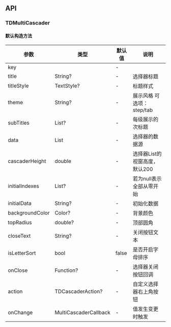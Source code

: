 ## API
### TDMultiCascader
#### 默认构造方法

| 参数 | 类型 | 默认值 | 说明 |
| --- | --- | --- | --- |
| key |  | - |  |
| title | String? | - | 选择器标题 |
| titleStyle | TextStyle? | - | 标题样式 |
| theme | String? | - | 展示风格 可选项：step/tab |
| subTitles | List<String>? | - | 每级展示的次标题 |
| data | List<Map> | - | 选择器的数据源 |
| cascaderHeight | double | - | 选择器List的视窗高度，默认200 |
| initialIndexes | List<int>? | - | 若为null表示全部从零开始 |
| initialData | String? | - | 初始化数据 |
| backgroundColor | Color? | - | 背景颜色 |
| topRadius | double? | - | 顶部圆角 |
| closeText | String? | - | 关闭按钮文本 |
| isLetterSort | bool | false | 是否开启字母排序 |
| onClose | Function? | - | 选择器关闭按钮回调 |
| action | TDCascaderAction? | - | 自定义选择器右上角按钮 |
| onChange | MultiCascaderCallback | - | 值发生变更时触发 |
